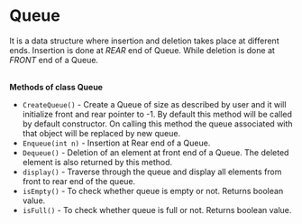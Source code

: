 # Queue
It is a data structure where insertion and deletion takes place at different ends. Insertion is done at *REAR* end of Queue. While deletion is done at *FRONT* end of a Queue.<br><br>

**Methods of class Queue**
  - ```CreateQueue()``` - Create a Queue of size as described by user and it will initialize front and rear pointer to -1. By default this method will be called by default constructor. On calling this method the queue associated with that object will be replaced by new queue.
  - ```Enqueue(int n)``` - Insertion at Rear end of a Queue.
  - ```Dequeue()``` - Deletion of an element at front end of a Queue. The deleted element is also returned by this method.
  - ```display()``` - Traverse through the queue and display all elements from front to rear end of the queue.
  - ```isEmpty()``` - To check whether queue is empty or not. Returns boolean value.
  - ```isFull()``` - To check whether queue is full or not. Returns boolean value.
